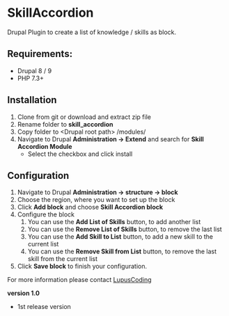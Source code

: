 # SkillAccordion

Drupal Plugin to create a list of knowledge / skills as block.

## Requirements:
* Drupal 8 / 9
* PHP 7.3+

## Installation

1. Clone from git or download and extract zip file
2. Rename folder to <b>skill_accordion</b>
3. Copy folder to &lt;Drupal root path&gt; /modules/
4. Navigate to Drupal **Administration -> Extend** and search for **Skill Accordion Module**
   * Select the checkbox and click install

## Configuration

1. Navigate to Drupal **Administration -> structure -> block**
2. Choose the region, where you want to set up the block
3. Click **Add block** and choose **Skill Accordion block**
4. Configure the block
   1. You can use the **Add List of Skills** button, to add another list
   2. You can use the **Remove List of Skills** button, to remove the last list
   3. You can use the **Add Skill to List** button, to add a new skill to the current list
   4. You can use the **Remove Skill from List** button, to remove the last skill from the current list
5. Click **Save block** to finish your configuration.

For more information please contact [LupusCoding](mailto:dittrich.ralph@lupuscoding.de)

**version 1.0**
* 1st release version
